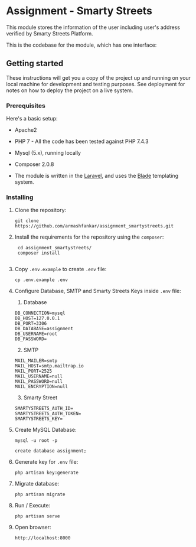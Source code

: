 # Assignment - Smarty Streets


This module stores the information of the user including
user's address verified by Smarty Streets Platform.

This is the codebase for the module, which has one interface:

## Getting started

These instructions will get you a copy of the project up and running on your local machine for development and testing purposes. See deployment for notes on how to deploy the project on a live system.

### Prerequisites

Here's a basic setup:

* Apache2
* PHP 7 - All the code has been tested against PHP 7.4.3
* Mysql (5.x), running locally
* Composer 2.0.8

* The module is written in the [Laravel](https://laravel.com/), and 
uses the [Blade](https://laravel.com/docs/8.x/blade) templating system.

 
### Installing

1. Clone the repository:
    ```shell script
    git clone https://github.com/armashfankar/assignment_smartystreets.git

    ```

2. Install the requirements for the repository using the `composer`:
   ```shell script
    cd assignment_smartystreets/
    composer install
    
    ```

3. Copy `.env.example` to create `.env` file:
    ```shell script
    cp .env.example .env
    
    ```

4. Configure Database, SMTP and Smarty Streets Keys inside `.env` file:
    1. Database
    ```
    DB_CONNECTION=mysql
    DB_HOST=127.0.0.1
    DB_PORT=3306
    DB_DATABASE=assignment
    DB_USERNAME=root
    DB_PASSWORD=
    ```
    2. SMTP
    ```
    MAIL_MAILER=smtp
    MAIL_HOST=smtp.mailtrap.io
    MAIL_PORT=2525
    MAIL_USERNAME=null
    MAIL_PASSWORD=null
    MAIL_ENCRYPTION=null
    ```
    3. Smarty Street
    ```
    SMARTYSTREETS_AUTH_ID=
    SMARTYSTREETS_AUTH_TOKEN=
    SMARTYSTREETS_KEY=
    ```

5. Create MySQL Database:
     ```shell script
    mysql -u root -p

    create database assignment;
    
    ```

6. Generate key for `.env` file:
    ```shell script
    php artisan key:generate
    
    ```

7. Migrate database:
    ```shell script
    php artisan migrate
    
    ```

8. Run / Execute:
    ```shell script
    php artisan serve
    
    ```

9. Open browser:
    ```
    http://localhost:8000
    ````
   
    